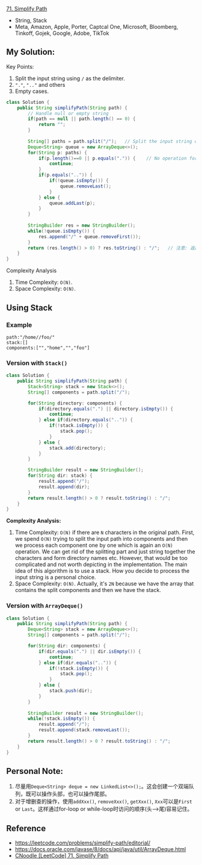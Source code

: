 [71. Simplify Path](https://leetcode.com/problems/simplify-path/)

* String, Stack
* Meta, Amazon, Apple, Porter, Captcal One, Microsoft, Bloomberg, Tinkoff, Gojek, Google, Adobe, TikTok 



## My Solution:
Key Points:
1. Split the input string using `/` as the delimiter.
2. `"."`, `".."` and others
3. Empty cases.
```java
class Solution {
    public String simplifyPath(String path) {
        // Handle null or empty string
        if(path == null || path.length() == 0) {
            return "";
        }
        
        String[] paths = path.split("/");   // Split the input string on "/" as the delimiter
        Deque<String> queue = new ArrayDeque<>();
        for(String p: paths) {
            if(p.length()==0 || p.equals(".")) {    // No operation for a "." or an empty string
                continue;
            }
            if(p.equals("..")) {
                if(!queue.isEmpty()) {
                    queue.removeLast();
                }
            } else {
                queue.addLast(p);
            }
        }
        
        StringBuilder res = new StringBuilder();
        while(!queue.isEmpty()) {
            res.append("/" + queue.removeFirst());
        }
        return (res.length() > 0) ? res.toString() : "/";   // 注意: 返回结果前，要判断res.length()是否为0
    }
}
```
Complexity Analysis
1. Time Complexity: `O(N)`.
2. Space Complexity: `O(N)`.


## Using Stack
### Example
```
path:"/home//foo/"
stack:[]
components:["","home","","foo"]
```

### Version with `Stack()`
```Java
class Solution {
    public String simplifyPath(String path) {
        Stack<String> stack = new Stack<>();
        String[] components = path.split("/");

        for(String directory: components) {
            if(directory.equals(".") || directory.isEmpty()) {
                continue;
            } else if(directory.equals("..")) {
                if(!stack.isEmpty()) {
                    stack.pop();
                }
            } else {
                stack.add(directory);
            }
        }

        StringBuilder result = new StringBuilder();
        for(String dir: stack) {
            result.append("/");
            result.append(dir);
        }
        return result.length() > 0 ? result.toString() : "/";
    }
}
```
**Complexity Analysis:**
1. Time Complexity: `O(N)` if there are `N` characters in the original path. First, we spend `O(N)` trying to split the input path into components and then we process each component one by one which is again an `O(N)` operation. We can get rid of the splitting part and just string together the characters and form directory names etc. However, that would be too complicated and not worth depicting in the implementation. The main idea of this algorithm is to use a stack. How you decide to process the input string is a personal choice.
2. Space Complexity: `O(N)`. Actually, it's `2N` because we have the array that contains the split components and then we have the stack.

### Version with `ArrayDeque()`
```Java
class Solution {
    public String simplifyPath(String path) {
        Deque<String> stack = new ArrayDeque<>();
        String[] components = path.split("/");

        for(String dir: components) {
            if(dir.equals(".") || dir.isEmpty()) {
                continue;
            } else if(dir.equals("..")) {
                if(!stack.isEmpty()) {
                    stack.pop();
                }
            } else {
                stack.push(dir);
            }
        }
        
        StringBuilder result = new StringBuilder();
        while(!stack.isEmpty()) {
            result.append("/");
            result.append(stack.removeLast());
        }
        return result.length() > 0 ? result.toString() : "/";
    }
}
```


## Personal Note:
1. 尽量用`Deque<String> deque = new LinkedList<>();`。这会创建一个双端队列，既可以操作头部，也可以操作尾部。
2. 对于增删查的操作，使用`addXxx()`, `removeXxx()`, `getXxx()`, `Xxx`可以是`First` or `Last`。这样通过for-loop or while-loop时访问的顺序(头-->尾)容易记住。


## Reference
* https://leetcode.com/problems/simplify-path/editorial/
* https://docs.oracle.com/javase/8/docs/api/java/util/ArrayDeque.html
* [CNoodle [LeetCode] 71. Simplify Path](https://www.cnblogs.com/cnoodle/p/12302063.html)